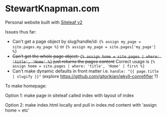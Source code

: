 # StewartKnapman.com

Personal website built with [Siteleaf v2](http://www.siteleaf.com)

Issues thus far:
- Can't get a page object by slug/handle/id: `{% assign my_page = site.pages.my_page %}` or `{% assign my_page = site.pages['my_page'] %}`
- ~~Can't get the whole page object: `{% assign home = site.pages | where: 'title', 'Home' %}` just returns the pages content~~ Correct usage is `{% assign home = site.pages | where: 'title', 'Home' | first %}`
- Can't make dynamic defaults in front matter i.e. `handle: "{{ page.title | slugify }}"` (explore https://github.com/gjtorikian/jekyll-conrefifier ?)

To make homepage:

Option 1: make page in siteleaf called index with layout of index

Option 2: make index.html locally and pull in index.md content with 'assign home = etc'
